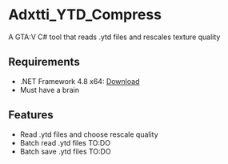 # Adxtti_YTD_Compress
 A GTA:V C# tool that reads .ytd files and rescales texture quality

## Requirements

- .NET Framework 4.8 x64: [Download](https://dotnet.microsoft.com/en-us/download/dotnet-framework/net48)
- Must have a brain

## Features

- Read .ytd files and choose rescale quality
- Batch read .ytd files TO:DO
- Batch save .ytd files TO:DO
